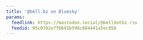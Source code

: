 ```yaml
---
title: '@bell.bz on Bluesky'
params:
  feedlink: https://mastodon.social/@belldotbz.rss
  feedid: 95c0792e7f6691b598c684441a5ec85b
---
```

